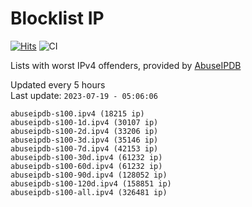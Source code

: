 # Blocklist IP

[![Hits](https://hits.seeyoufarm.com/api/count/incr/badge.svg?url=https%3A%2F%2Fgithub.com%2Fborestad%2Fblocklist-ip%2F&count_bg=%2379C83D&title_bg=%23555555&icon=&icon_color=%23E7E7E7&title=hits&edge_flat=false)](https://hits.seeyoufarm.com)  ![CI](https://img.shields.io/github/workflow/status/borestad/blocklist-ip/CI?style=flat-square)

Lists with worst IPv4 offenders, provided by [AbuseIPDB](https://www.abuseipdb.com/)

<!-- FOOTER-PLACEHOLDER -->
Updated every 5 hours<br>
Last update: `2023-07-19 - 05:06:06`
```
abuseipdb-s100.ipv4 (18215 ip)
abuseipdb-s100-1d.ipv4 (30107 ip)
abuseipdb-s100-2d.ipv4 (33206 ip)
abuseipdb-s100-3d.ipv4 (35146 ip)
abuseipdb-s100-7d.ipv4 (42153 ip)
abuseipdb-s100-30d.ipv4 (61232 ip)
abuseipdb-s100-60d.ipv4 (61232 ip)
abuseipdb-s100-90d.ipv4 (128052 ip)
abuseipdb-s100-120d.ipv4 (158851 ip)
abuseipdb-s100-all.ipv4 (326481 ip)
```

